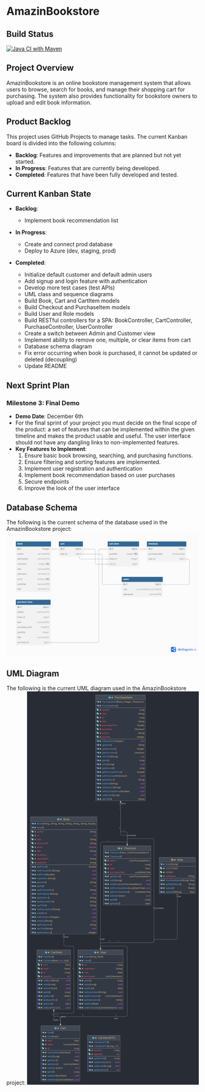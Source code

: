 # AmazinBookstore
## Build Status
[![Java CI with Maven](https://github.com/jaydonhaghighi/SYSC4806_AmazinBookstore/actions/workflows/maven.yml/badge.svg)](https://github.com/jaydonhaghighi/SYSC4806_AmazinBookstore/actions/workflows/maven.yml)
## Project Overview
AmazinBookstore is an online bookstore management system that allows users to browse, search for books, and manage their shopping cart for purchasing. The system also provides functionality for bookstore owners to upload and edit book information.

## Product Backlog
This project uses GitHub Projects to manage tasks. The current Kanban board is divided into the following columns:
- **Backlog**: Features and improvements that are planned but not yet started.
- **In Progress**: Features that are currently being developed.
- **Completed**: Features that have been fully developed and tested.
## Current Kanban State
- **Backlog**:
  - Implement book recommendation list

- **In Progress**:
  - Create and connect prod database
  - Deploy to Azure (dev, staging, prod)

- **Completed**:
  - Initialize default customer and default admin users
  - Add signup and login feature with authentication
  - Develop more test cases (test APIs)
  - UML class and sequence diagrams
  - Build Book, Cart and CartItem models
  - Build Checkout and PurchaseItem models
  - Build User and Role models
  - Build RESTful controllers for a SPA: BookController, CartController, PurchaseController, UserController
  - Create a switch between Admin and Customer view
  - Implement ability to remove one, multiple, or clear items from cart
  - Database schema diagram
  - Fix error occurring when book is purchased, it cannot be updated or deleted (decoupling)
  - Update README

## Next Sprint Plan
### Milestone 3: Final Demo
- **Demo Date**: December 6th
- For the final sprint of your project you must decide on the final scope of the product: a set of features that can be implemented within the given timeline and makes the product usable and useful. The user interface should not have any dangling links to non-implemented features.
- **Key Features to Implement**:
  1. Ensure basic book browsing, searching, and purchasing functions.
  2. Ensure filtering and sorting features are implemented.
  3. Implement user registration and authentication
  4. Implement book recommendation based on user purchases
  5. Secure endpoints
  6. Improve the look of the user interface

## Database Schema
The following is the current schema of the database used in the AmazinBookstore project:
![Database schema milestone 3.png](Diagrams%2FDatabase%20schema%20milestone%201.png)

## UML Diagram
The following is the current UML diagram used in the AmazinBookstore project:
![UML Diagram Miletone 3.png](Diagrams/UML%20Diagram%20Milestone%201.png)
